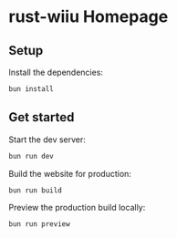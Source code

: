 # rust-wiiu Homepage

## Setup

Install the dependencies:

```bash
bun install
```

## Get started

Start the dev server:

```bash
bun run dev
```

Build the website for production:

```bash
bun run build
```

Preview the production build locally:

```bash
bun run preview
```
